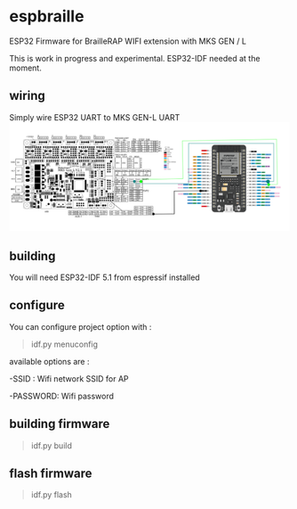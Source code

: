 # espbraille
ESP32 Firmware for BrailleRAP WIFI extension with MKS GEN / L

This is work in progress and experimental. ESP32-IDF needed at the moment.


## wiring
Simply wire ESP32 UART to MKS GEN-L UART
![Wiring schema](images/mks-esp.png)

## building
You will need ESP32-IDF 5.1 from espressif installed

## configure
You can configure project option with :

>idf.py menuconfig

available options are :

-SSID : Wifi network SSID for AP

-PASSWORD: Wifi password

## building firmware

>idf.py build

## flash firmware

>idf.py flash



